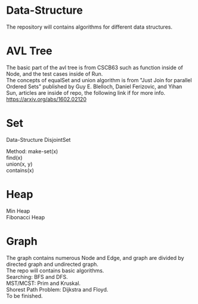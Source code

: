 # Data-Structure
The repository will contains algorithms for different data structures.</br>

# AVL Tree
The basic part of the avl tree is from CSCB63 such as function inside of Node,
and the test cases inside of Run.</br>
The concepts of equalSet and union algorithm is from
"Just Join for parallel Ordered Sets" published by Guy E. Blelloch, Daniel Ferizovic,
and Yihan Sun, articles are inside of repo, the following link if for more info.</br>
https://arxiv.org/abs/1602.02120

# Set
Data-Structure DisjointSet</br>
</h5>Method:</h5>
  make-set(x)</br>
  find(x)</br>
  union(x, y)</br>
  contains(x)</br>

# Heap
Min Heap</br>
Fibonacci Heap</br>

# Graph
The graph contains numerous Node and Edge, and graph are divided by directed graph and undirected graph.</br>
The repo will contains basic algorithms.</br>
Searching: BFS and DFS.</br>
MST/MCST: Prim and Kruskal.</br>
Shorest Path Problem: Dijkstra and Floyd.</br>
To be finished.</br>

